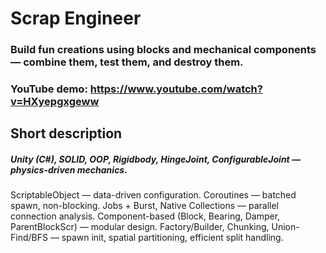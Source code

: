 # Scrap Engineer

### Build fun creations using blocks and mechanical components — combine them, test them, and destroy them.
### YouTube demo: https://www.youtube.com/watch?v=HXyepgxgeww

## Short description
##### Unity (C#), SOLID, OOP, Rigidbody, HingeJoint, ConfigurableJoint — physics-driven mechanics.
  ScriptableObject — data-driven configuration.
  Coroutines — batched spawn, non-blocking.
  Jobs + Burst, Native Collections — parallel connection analysis.
  Component-based (Block, Bearing, Damper, ParentBlockScr) — modular design.
  Factory/Builder, Chunking, Union-Find/BFS — spawn init, spatial partitioning, efficient split handling.
